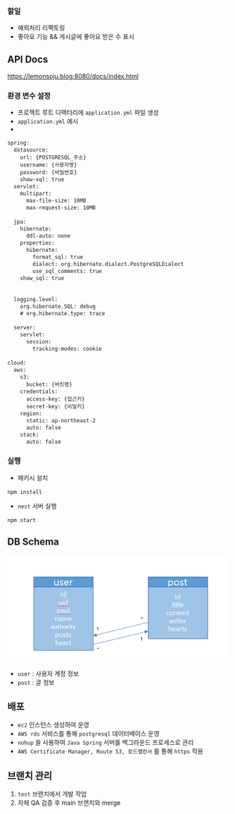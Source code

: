 
### 할일
- 예외처리 리팩토링
- 좋아요 기능 && 게시글에 좋아요 받은 수 표시

## API Docs
https://lemonsoju.blog:8080/docs/index.html

### 환경 변수 설정

- 프로젝트 루트 디렉터리에 `application.yml` 파일 생성
- `application.yml` 예시
- 
```
spring:
  datasource:
    url: {POSTGRESQL_주소}
    username: {사용자명}
    password: {비밀번호}
    show-sql: true
  servlet:
    multipart:
      max-file-size: 10MB
      max-request-size: 10MB

  jpa:
    hibernate:
      ddl-auto: none
    properties:
      hibernate:
        format_sql: true
        dialect: org.hibernate.dialect.PostgreSQLDialect
        use_sql_comments: true
    show_sql: true


  logging.level:
    org.hibernate.SQL: debug
    # org.hibernate.type: trace

  server:
    servlet:
      session:
        tracking-modes: cookie

cloud:
  aws:
    s3:
      bucket: {버킷명}
    credentials:
      access-key: {접근키}
      secret-key: {비밀키}
    region:
      static: ap-northeast-2
      auto: false
    stack:
      auto: false
```

### 실행

- 패키시 설치

```
npm install
```

- `nest` 서버 실행

```
npm start
```

## DB Schema
<img src="img/entity.png">

- `user` : 사용자 계정 정보
- `post` : 글 정보

## 배포

- `ec2` 인스턴스 생성하여 운영
- `AWS rds` 서비스를 통해 `postgresql` 데이터베이스 운영
- `nohup` 을 사용하여 `Java Spring` 서버를 백그라운드 프로세스로 관리
- `AWS Certificate Manager, Route 53, 로드밸런서` 를 통해 `https` 적용

## 브랜치 관리

1. `test` 브랜치에서 개발 작업
2. 자체 QA 검증 후 main 브랜치와 merge
